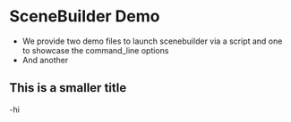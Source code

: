 # SceneBuilder Demo
- We provide two demo files to launch scenebuilder via a script and one to showcase the command_line options
- And another

## This is a smaller title
-hi